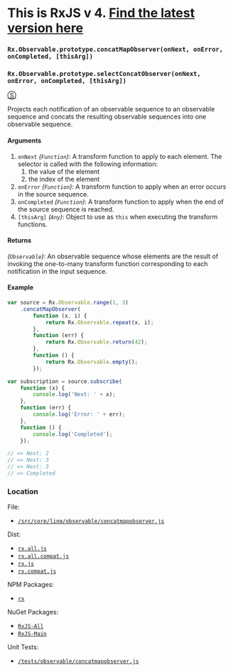 # This is RxJS v 4. [Find the latest version here](https://github.com/reactivex/rxjs)
### `Rx.Observable.prototype.concatMapObserver(onNext, onError, onCompleted, [thisArg])`
### `Rx.Observable.prototype.selectConcatObserver(onNext, onError, onCompleted, [thisArg])`
[&#x24C8;](https://github.com/Reactive-Extensions/RxJS/blob/master/src/core/linq/observable/concatmapobserver.js "View in source")

Projects each notification of an observable sequence to an observable sequence and concats the resulting observable sequences into one observable sequence.

#### Arguments
1. `onNext` *(`Function`)*:  A transform function to apply to each element. The selector is called with the following information:
    1. the value of the element
    2. the index of the element
2. `onError` *(`Function`)*: A transform function to apply when an error occurs in the source sequence.
3. `onCompleted` *(`Function`)*: A transform function to apply when the end of the source sequence is reached.
4. `[thisArg]` *(`Any`)*: Object to use as `this` when executing the transform functions.

#### Returns
*(`Observable`)*: An observable sequence whose elements are the result of invoking the one-to-many transform function corresponding to each notification in the input sequence.

#### Example
```js
var source = Rx.Observable.range(1, 3)
    .concatMapObserver(
        function (x, i) {
            return Rx.Observable.repeat(x, i);
        },
        function (err) {
            return Rx.Observable.return(42);
        },
        function () {
            return Rx.Observable.empty();
        });

var subscription = source.subscribe(
    function (x) {
        console.log('Next: ' + x);
    },
    function (err) {
        console.log('Error: ' + err);
    },
    function () {
        console.log('Completed');
    });

// => Next: 2
// => Next: 3
// => Next: 3
// => Completed
```

### Location

File:
- [`/src/core/linq/observable/concatmapobserver.js`](https://github.com/Reactive-Extensions/RxJS/blob/master/src/core/linq/observable/concatmapobserver.js)

Dist:
- [`rx.all.js`](https://github.com/Reactive-Extensions/RxJS/blob/master/dist/rx.all.js)
- [`rx.all.compat.js`](https://github.com/Reactive-Extensions/RxJS/blob/master/dist/rx.all.compat.js)
- [`rx.js`](https://github.com/Reactive-Extensions/RxJS/blob/master/dist/rx.js)
- [`rx.compat.js`](https://github.com/Reactive-Extensions/RxJS/blob/master/dist/rx.compat.js)

NPM Packages:
- [`rx`](https://www.npmjs.org/package/rx)

NuGet Packages:
- [`RxJS-All`](http://www.nuget.org/packages/RxJS-All/)
- [`RxJS-Main`](http://www.nuget.org/packages/RxJS-Main/)

Unit Tests:
- [`/tests/observable/concatmapobserver.js`](https://github.com/Reactive-Extensions/RxJS/blob/master/tests/observable/concatmapobserver.js)

